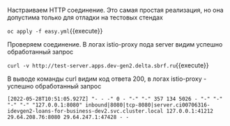 Настраиваем HTTP соединение. Это самая простая реализация, но она допустима только для отладки на тестовых стендах

`oc apply -f easy.yml`{{execute}}

Проверяем соединение. В логах istio-proxy пода server видим успешно обработанный запрос

`curl -v http://test-server.apps.dev-gen2.delta.sbrf.ru`{{execute}}

В выводе команды curl видим код ответа 200, в логах istio-proxy - успешно обработанный запрос

`[2022-05-28T10:51:05.927Z] "- - -" 0 - "-" "-" 357 134 5026 - "-" "-" "-" "-" "127.0.0.1:8080" inbound|8080|tcp-8080|server.ci00706316-idevgen2-loans-for-business-dev2.svc.cluster.local 127.0.0.1:41212 29.64.208.76:8080 29.64.247.1:47428 - -`
